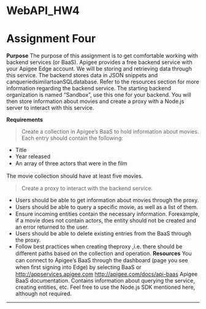 # WebAPI_HW4

<div class="postman-run-button"
data-postman-action="collection/import"
data-postman-var-1="3b1a2b235e1985dac688"></div>
<script type="text/javascript">
  (function (p,o,s,t,m,a,n) {
    !p[s] && (p[s] = function () { (p[t] || (p[t] = [])).push(arguments); });
    !o.getElementById(s+t) && o.getElementsByTagName("head")[0].appendChild((
      (n = o.createElement("script")),
      (n.id = s+t), (n.async = 1), (n.src = m), n
    ));
  }(window, document, "_pm", "PostmanRunObject", "https://run.pstmn.io/button.js"));
</script>

Assignment Four
===============
**Purpose**
The purpose of this assignment is to get comfortable working with backend services (or BaaS). Apigee provides a free backend service with your Apigee Edge account. We will be storing and retrieving data through this service. The backend stores data in JSON snippets and canqueriedsimilartoanSQLdatabase. Refer to the resources section for more information regarding the backend service. The starting backend organization is named “Sandbox”, use this one for your backend.
You will then store information about movies and create a proxy with a Node.js server to interact with this service.

**Requirements**
>Create a collection in Apigee’s BaaS to hold information about movies.
 Each entry should contain the following: 
 - Title
 - Year released
 - An array of three actors that were in the ﬁlm
 
The movie collection should have at least ﬁve movies. 
> Create a proxy to interact with the backend service.

 - Users should be able to get information about movies through the proxy.
 - Users should be able to query a speciﬁc movie, as well as a list of them. 
 - Ensure incoming entities contain the necessary information. Forexample, if a movie does not contain actors, the entity should not be created and an error returned to the user.
 - Users should be able to delete existing entries from the BaaS through the proxy. 
 - Follow best practices when creating theproxy ,i.e. there should be diﬀerent paths based on the collection and operation.
**Resources**
You can connect to Apigee’s BaaS through the dashboard (page you see when ﬁrst signing into Edge) by selecting BaaS or http://appservices.apigee.com 
http://apigee.com/docs/api-baas 
Apigee BaaS documentation. 
Contains information about querying the service, creating entities, etc. Feel free to use the Node.js SDK mentioned here, although
not required.


----------


     
